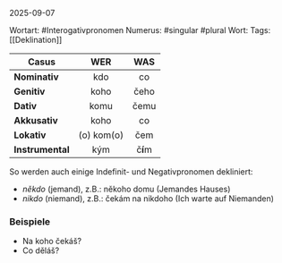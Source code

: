 
2025-09-07

Wortart: #Interogativpronomen
Numerus: #singular #plural
Wort: 
Tags: [[Deklination]]

| Casus            |    WER     |   WAS   |
| ---------------- | :--------: | :-----: |
| **Nominativ**    |    kdo     |   co    |
| **Genitiv**      |    koho    |  čeho   |
| **Dativ**        |    komu    |  čemu   |
| **Akkusativ**    |    koho    |   co    |
| **Lokativ**      | (o) kom(o) |   čem   |
| **Instrumental** |    kým     | č**í**m |

So werden auch einige Indefinit- und Negativpronomen dekliniert:
- *někdo* (jemand), z.B.: někoho domu (Jemandes Hauses)
- *nikdo* (niemand), z.B.: čekám na nikdoho (Ich warte auf Niemanden)
### Beispiele

- Na koho čekáš?
- Co děláš?